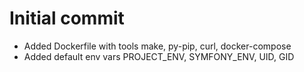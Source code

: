 # Initial commit
- Added Dockerfile with tools make, py-pip, curl, docker-compose
- Added default env vars PROJECT_ENV, SYMFONY_ENV, UID, GID